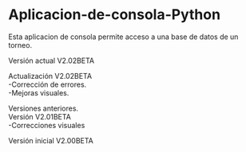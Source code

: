 # Aplicacion-de-consola-Python
Esta aplicacion de consola permite acceso a una base de datos de un torneo.<br>

Versión actual V2.02BETA<br>

Actualización V2.02BETA<br>
-Corrección de errores.<br>
-Mejoras visuales.<br>

Versiones anteriores.<br>
Versión V2.01BETA<br>
-Correcciones visuales<br>

Versión inicial V2.00BETA<br>
